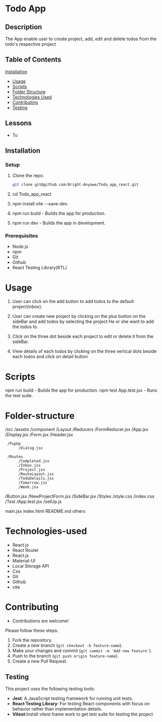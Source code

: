 # Todo App

## Description 
The App enable user to create project, add, edit and delete todos from the todo's respective project
## Table of Contents
[Installation](#installation)
- [Usage](#usage)
- [Scripts](#scripts)
- [Folder Structure](#folder-structure)
- [Technologies Used](#technologies-used)
- [Contributing](#contributing)
- [Testing](#testing)

## Lessons
- To 

   
 ## Installation


### Setup
1. Clone the repo:
   ```bash
   git clone git@github.com:Bright-Anyawe/Todo_app_react.git

2. cd Todo_app_react

3. npm install vite --save-dev.

4. npm run build - Builds the app for production.

5. npm run dev - Builds the app in development.


### Prerequisites
- Node.js
- npm
- Git
- Github
- React Testing Library(RTL)

# Usage
1. User can click on the add button to add todos to the default project(inbox).

2. User can create new project by clicking on the plus button on the sideBar and add todos by selecting the project He or she want to add the todos to.

3. Click on the three dot beside each project to edit or delete it from the sideBar.

4. View details of each todos by clicking on the three vertical dots beside each todos and click on detail button 

# Scripts
npm run build - Builds the app for production.
npm test App.test.jsx - Runs the test suite.


# Folder-structure
/src
  /assets
  /component
     /Layout
        /Reducers
          /FormReducer.jsx
        /App.jsx
        /Display.jsx
        /Form.jsx
        /Header.jsx


     /PopUp
          /Dialog.jsx

     /Routes
          /Completed.jsx
          /Inbox.jsx
          /Project.jsx
          /RouteLayout.jsx
          /TodoDetails.jsx
          /Tomorrow.jsx
          /Week.jsx
  /Button.jsx
  /NewProjectForm.jsx
  /SideBar.jsx
/Styles
  /style.css
  /index.css
/Test
   /App.test.jsx
   /setUp.js

  main.jsx
  index.html
  README.md
  others

# Technologies-used
- React.js
- React Router
- React.js
- Material-UI
- Local Storage API
- Css
- Git
- Github
- vite


# Contributing
- Contributions are welcome! 

Please follow these steps:

1. Fork the repository.
2. Create a new branch (`git checkout -b feature-name`).
3. Make your changes and commit (`git commit -m 'Add new feature'`).
4. Push to the branch (`git push origin feature-name`).
5. Create a new Pull Request.

## Testing
This project uses the following testing tools:
- **Jest**: A JavaScript testing framework for running unit tests.
- **React Testing Library**: For testing React components with focus on behavior rather than implementation details.
-  **Vitest**:Install vitest frame work to get test suite for testing the project


